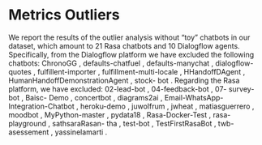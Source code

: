 # Metrics Outliers

We report the results of the outlier analysis without “toy” chatbots in our dataset, which amount
to 21 Rasa chatbots and 10 Dialogflow agents. Specifically, from the Dialogflow platform we have
excluded the following chatbots: ChronoGG , defaults-chatfuel , defaults-manychat , dialogflow-quotes ,
fulfillent-importer , fulfillment-multi-locale , HHandoffDAgent , HumanHandoffDemonstrationAgent , stock-
bot .
Regarding the Rasa platform, we have excluded: 02-lead-bot , 04-feedback-bot , 07- survey-bot , Baisc-
Demo , concertbot , diagrams2ai , Email-WhatsApp- Integration-Chatbot , heroku-demo , juwolfrum , jwheat ,
matiasguerrero , moodbot , MyPython-master , pydata18 , Rasa-Docker-Test , rasa-playground , sathsaraRasan-
tha , test-bot , TestFirstRasaBot , twb-asessement , yassinelamarti .
